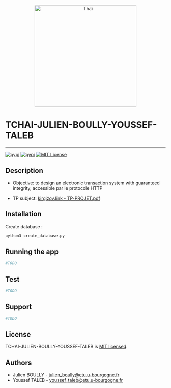 <p align="center">
  <a href="https://kirgizov.link/teaching/esirem/advanced-information-systems-2021/TP-PROJET.pdf" target="blank"><img src="https://upload.wikimedia.org/wikipedia/commons/thumb/0/04/Masala_Chai.JPG/280px-Masala_Chai.JPG" width="320" alt="Thaï" /></a>
</p>

# TCHAI-JULIEN-BOULLY-YOUSSEF-TALEB

***
[![pypi](https://img.shields.io/pypi/v/sysbus.svg)](https://pypi.python.org/pypi/sysbus)
[![pypi](https://img.shields.io/pypi/pyversions/sysbus.svg)](https://pypi.python.org/pypi/sysbus)
[![MIT License](https://img.shields.io/github/license/rene-d/sysbus.svg?logoColor=silver&logo=open-source-initiative&label=&color=blue)](https://github.com/rene-d/sysbus/blob/master/LICENSE)
## Description

* <p>Objective: to design an electronic transaction system with guaranteed integrity, accessible par le protocole HTTP</p>

* <p>TP subject: <a href="https://kirgizov.link/teaching/esirem/advanced-information-systems-2021/TP-PROJET.pdf" target="blank">kirgizov.link - TP-PROJET.pdf</a></p>


## Installation

Create database :
```bash
python3 create_database.py
```

## Running the app

```bash
#TODO
```

## Test

```bash
#TODO
```

## Support
```bash
#TODO
```

## License
TCHAI-JULIEN-BOULLY-YOUSSEF-TALEB is [MIT licensed](LICENSE).

## Authors
* Julien BOULLY - julien_boully@etu.u-bourgogne.fr
* Youssef TALEB - youssef_taleb@etu.u-bourgogne.fr
